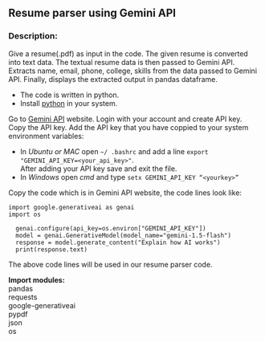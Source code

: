## Resume parser using Gemini API
### Description:
Give a resume(.pdf) as input in the code. The given resume is converted into text data. The textual resume data is then passed to Gemini API. Extracts name, email, phone, college, skills from the data passed to Gemini API. Finally, displays the extracted output in pandas dataframe.

- The code is written in python.
- Install [python](https://www.python.org) in your system.

Go to [Gemini API](https://ai.google.dev/) website. Login with your account and create API key.  
Copy the API key. Add the API key that you have coppied to your system environment variables:  
- In *Ubuntu or MAC* open ``~/ .bashrc`` and add a line ``export "GEMINI_API_KEY=<your_api_key>"``.  
After adding your API key save and exit the file.
- In *Windows* open *cmd* and type ``setx GEMINI_API_KEY “<yourkey>”``

Copy the code which is in Gemini API website, the code lines look like:  
```
import google.generativeai as genai  
import os

  genai.configure(api_key=os.environ["GEMINI_API_KEY"])  
  model = genai.GenerativeModel(model_name="gemini-1.5-flash")  
  response = model.generate_content("Explain how AI works")  
  print(response.text)
```
The above code lines will be used in our resume parser code.

**Import modules:**  
pandas  
requests  
google-generativeai  
pypdf  
json  
os
